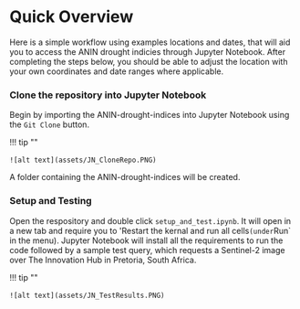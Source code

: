 # Quick Overview
Here is a simple workflow using examples locations and dates, that will aid you to access the ANIN drought indicies through Jupyter Notebook. After completing the steps below, you should be able to adjust the location with your own coordinates and date ranges where applicable.

### Clone the repository into Jupyter Notebook

Begin by importing the ANIN-drought-indices into Jupyter Notebook using the `Git Clone` button.

!!! tip ""
      
    ![alt text](assets/JN_CloneRepo.PNG)

A folder containing the ANIN-drought-indices will be created. 

### Setup and Testing

Open the respository and double click `setup_and_test.ipynb`. It will open in a new tab and require you to 'Restart the kernal and run all cells` (under `Run` in the menu).
Jupyter Notebook will install all the requirements to run the code followed by a sample test query, which requests a Sentinel-2 image over The Innovation Hub in Pretoria, South Africa.

!!! tip ""
      
    ![alt text](assets/JN_TestResults.PNG)

